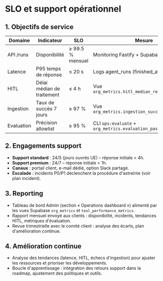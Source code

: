 # SLO et support opérationnel

## 1. Objectifs de service
| Domaine | Indicateur | SLO | Mesure |
| --- | --- | --- | --- |
| API /runs | Disponibilité | ≥ 99.5 % mensuel | Monitoring Fastify + Supabase Health |
| Latence | P95 temps de réponse | ≤ 20 s | Logs agent_runs (finished_at - started_at) |
| HITL | Délai médian de traitement | ≤ 4 h | Vue `org_metrics.hitl_median_response_minutes` |
| Ingestion | Taux de succès 7 jours | ≥ 97 % | Vue `org_metrics.ingestion_success_last_7_days` |
| Evaluation | Précision allowlist | ≥ 95 % | CLI `ops:evaluate` + `org_metrics.evaluation_pass_rate` |

## 2. Engagements support
- **Support standard** : 24/5 (jours ouvrés UE) – réponse initiale < 4h.
- **Support premium** : 24/7 – réponse initiale < 1h.
- **Canaux** : portail client, e-mail dédié, option Slack partagé.
- **Escalade** : incidents P0/P1 déclenchent la procédure d'astreinte (voir plan incident).

## 3. Reporting
- Tableau de bord Admin (section « Operations dashboard ») alimenté par les vues Supabase `org_metrics` et `tool_performance_metrics`.
- Rapport mensuel envoyé aux clients : disponibilité, incidents, tendances HITL, métriques d'évaluation.
- Revue trimestrielle avec le comité client : analyse des écarts, plan d'amélioration continue.

## 4. Amélioration continue
- Analyse des tendances (latence, HITL, échecs d'ingestion) pour ajuster les ressources et prioriser les développements.
- Boucle d'apprentissage : intégration des retours support dans la roadmap, ajustement des politiques et outils.
